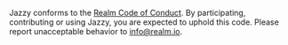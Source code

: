 Jazzy conforms to the [Realm Code of Conduct](https://realm.io/conduct). By participating, contributing or using Jazzy, you are expected to uphold this code. Please report unacceptable behavior to [info@realm.io](mailto:info@realm.io).
